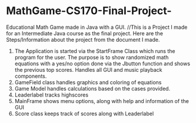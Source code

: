 # MathGame-CS170-Final-Project-
Educational Math Game made in Java with a GUI. 
//This is a Project I made for an Intermediate Java course as the final project.
Here are the Steps/Information about the project from the document I made.
1. The Application is started via the StartFrame Class which runs the program for the user. The purpose is to show randomized math equations with a yes/no option done via the Jbutton function and shows the previous top scores. Handles all GUI and music playback components.
2. GameField class handles graphics and coloring of equations
3. Game Model handles calculations based on the cases provided.
4. Leaderlabel tracks highscores
5. MainFrame shows menu options, along with help and information of the GUI
6. Score class keeps track of scores along with Leaderlabel
